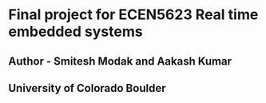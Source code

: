 # Final project for ECEN5623 Real time embedded systems
## Author - Smitesh Modak and Aakash Kumar
## University of Colorado Boulder
